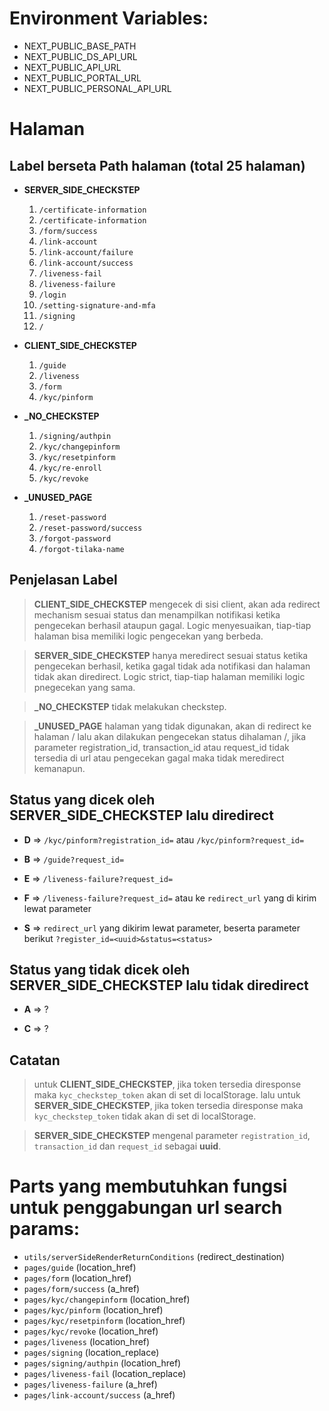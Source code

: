 # Environment Variables:

- NEXT_PUBLIC_BASE_PATH
- NEXT_PUBLIC_DS_API_URL
- NEXT_PUBLIC_API_URL
- NEXT_PUBLIC_PORTAL_URL
- NEXT_PUBLIC_PERSONAL_API_URL

# Halaman

## Label berseta Path halaman (total 25 halaman)

- **SERVER_SIDE_CHECKSTEP**

  1. `/certificate-information`
  2. `/certificate-information`
  3. `/form/success`
  4. `/link-account`
  5. `/link-account/failure`
  6. `/link-account/success`
  7. `/liveness-fail`
  8. `/liveness-failure`
  9. `/login`
  10. `/setting-signature-and-mfa`
  11. `/signing`
  12. `/`

- **CLIENT_SIDE_CHECKSTEP**

  1. `/guide`
  2. `/liveness`
  3. `/form`
  4. `/kyc/pinform`

- **\_NO_CHECKSTEP**

  1. `/signing/authpin`
  2. `/kyc/changepinform`
  3. `/kyc/resetpinform`
  4. `/kyc/re-enroll`
  5. `/kyc/revoke`

- **\_UNUSED_PAGE**

  1. `/reset-password`
  2. `/reset-password/success`
  3. `/forgot-password`
  4. `/forgot-tilaka-name`

## Penjelasan Label

> **CLIENT_SIDE_CHECKSTEP** mengecek di sisi client, akan ada redirect mechanism sesuai status dan menampilkan notifikasi ketika pengecekan berhasil ataupun gagal. Logic menyesuaikan, tiap-tiap halaman bisa memiliki logic pengecekan yang berbeda.

> **SERVER_SIDE_CHECKSTEP** hanya meredirect sesuai status ketika pengecekan berhasil, ketika gagal tidak ada notifikasi dan halaman tidak akan diredirect. Logic strict, tiap-tiap halaman memiliki logic pnegecekan yang sama.

> **\_NO_CHECKSTEP** tidak melakukan checkstep.

> **\_UNUSED_PAGE** halaman yang tidak digunakan, akan di redirect ke halaman / lalu akan dilakukan pengecekan status dihalaman /, jika parameter registration_id, transaction_id atau request_id tidak tersedia di url atau pengecekan gagal maka tidak meredirect kemanapun.

## Status yang dicek oleh SERVER_SIDE_CHECKSTEP lalu diredirect

- **D** => `/kyc/pinform?registration_id=` atau `/kyc/pinform?request_id=`

- **B** => `/guide?request_id=`

- **E** => `/liveness-failure?request_id=`

- **F** => `/liveness-failure?request_id=` atau ke `redirect_url` yang di kirim lewat parameter

- **S** => `redirect_url` yang dikirim lewat parameter, beserta parameter berikut `?register_id=<uuid>&status=<status>`

## Status yang tidak dicek oleh SERVER_SIDE_CHECKSTEP lalu tidak diredirect

- **A** => ?

- **C** => ?

## Catatan

> untuk **CLIENT_SIDE_CHECKSTEP**, jika token tersedia diresponse maka `kyc_checkstep_token` akan di set di localStorage. lalu untuk **SERVER_SIDE_CHECKSTEP**, jika token tersedia diresponse maka `kyc_checkstep_token` tidak akan di set di localStorage.

> **SERVER_SIDE_CHECKSTEP** mengenal parameter `registration_id`, `transaction_id` dan `request_id` sebagai **uuid**.

# Parts yang membutuhkan fungsi untuk penggabungan url search params:

- `utils/serverSideRenderReturnConditions` (redirect_destination)
- `pages/guide` (location_href)
- `pages/form` (location_href)
- `pages/form/success` (a_href)
- `pages/kyc/changepinform` (location_href)
- `pages/kyc/pinform` (location_href)
- `pages/kyc/resetpinform` (location_href)
- `pages/kyc/revoke` (location_href)
- `pages/liveness` (location_href)
- `pages/signing` (location_replace)
- `pages/signing/authpin` (location_href)
- `pages/liveness-fail` (location_replace)
- `pages/liveness-failure` (a_href)
- `pages/link-account/success` (a_href)
